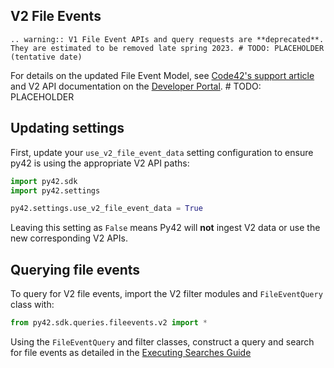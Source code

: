 ## V2 File Events

```{eval-rst}
.. warning:: V1 File Event APIs and query requests are **deprecated**.  They are estimated to be removed late spring 2023. # TODO: PLACEHOLDER (tentative date)
```

For details on the updated File Event Model, see [Code42's support article](https://support.code42.com/) and V2 API documentation on the [Developer Portal](https://developer.code42.com/). # TODO: PLACEHOLDER

## Updating settings

First, update your `use_v2_file_event_data` setting configuration to ensure py42 is using the appropriate V2 API paths:

```python
import py42.sdk
import py42.settings

py42.settings.use_v2_file_event_data = True
```

Leaving this setting as `False` means Py42 will **not** ingest V2 data or use the new corresponding V2 APIs.

## Querying file events

To query for V2 file events, import the V2 filter modules and `FileEventQuery` class with:
```python
from py42.sdk.queries.fileevents.v2 import *
```

Using the `FileEventQuery` and filter classes, construct a query and search for file events as detailed in the [Executing Searches Guide](searches.md)
